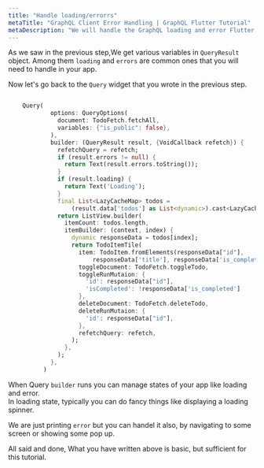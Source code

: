 ```yaml
---
title: "Handle loading/errorrs"
metaTitle: "GraphQL Client Error Handling | GraphQL Flutter Tutorial"
metaDescription: "We will handle the GraphQL loading and error Flutter app"
---
```



As we saw in the previous step,We get various variables in `QueryResult` object. Among them `loading` and `errors` are common ones that you will need to handle in your app.

Now let's go back to the `Query` widget that you wrote in the previous step.


```dart

    Query(
            options: QueryOptions(
              document: TodoFetch.fetchAll,
              variables: {"is_public": false},
            ),
            builder: (QueryResult result, {VoidCallback refetch}) {
              refetchQuery = refetch;
              if (result.errors != null) {
                return Text(result.errors.toString());
              }
              if (result.loading) {
                return Text('Loading');
              }
              final List<LazyCacheMap> todos =
                  (result.data['todos'] as List<dynamic>).cast<LazyCacheMap>();
              return ListView.builder(
                itemCount: todos.length,
                itemBuilder: (context, index) {
                  dynamic responseData = todos[index];
                  return TodoItemTile(
                    item: TodoItem.fromElements(responseData["id"],
                        responseData['title'], responseData['is_completed']),
                    toggleDocument: TodoFetch.toggleTodo,
                    toggleRunMutaion: {
                      'id': responseData["id"],
                      'isCompleted': !responseData['is_completed']
                    },
                    deleteDocument: TodoFetch.deleteTodo,
                    deleteRunMutaion: {
                      'id': responseData["id"],
                    },
                    refetchQuery: refetch,
                  );
                },
              );
            },
          )


```


When Query `builder` runs you can manage states of your app like loading and error.  
In loading state, typically you can do fancy things like displaying a loading spinner.

We are just printing `error` but you can handel it also, by navigating to some screen or showing some pop up. 

All said and done, What you have written above is basic, but sufficient for this tutorial.
